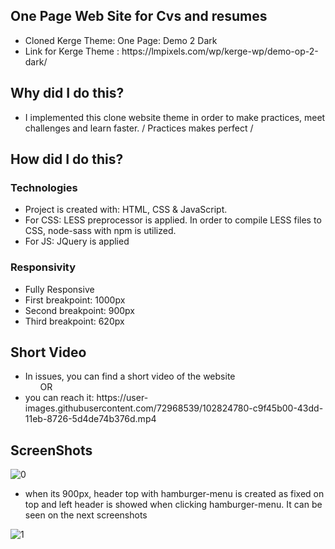 ## One Page Web Site for Cvs and resumes
<ul>
<li>Cloned Kerge Theme: One Page: Demo 2 Dark </li>
<li>Link for Kerge Theme : https://lmpixels.com/wp/kerge-wp/demo-op-2-dark/ </li>
 </ul>
 
## Why did I do this?
<ul>
<li>I implemented this clone website theme in order to make practices, meet challenges and learn faster. / Practices makes perfect /</li>
 </ul>
 
## How did I do this?
### Technologies
<ul>
<li>Project is created with: HTML, CSS & JavaScript.</li>
<li>For CSS: LESS preprocessor is applied. In order to compile LESS files to CSS, node-sass with npm is utilized.</li>
<li>For JS: JQuery is applied</li>
 </ul>
 
### Responsivity
<ul>
<li>Fully Responsive</li>
<li>First breakpoint: 1000px </li> 
<li>Second breakpoint: 900px </li>
<li>Third breakpoint: 620px </li>
</ul>
  
## Short Video
<ul>
<li>In issues, you can find a short video of the website </li>
&nbsp &nbsp &nbsp OR
<li>you can reach it: https://user-images.githubusercontent.com/72968539/102824780-c9f45b00-43dd-11eb-8726-5d4de74b376d.mp4 </li>
</ul>

## ScreenShots
![0](https://user-images.githubusercontent.com/72968539/102826822-b5b25d00-43e1-11eb-9ce2-aedc8ad36865.png)

<ul>
 <li>when its 900px, header top with hamburger-menu is created as fixed on top and left header is showed when clicking hamburger-menu. It can be seen on the next screenshots </li>
 </ul>
 
![1](https://user-images.githubusercontent.com/72968539/102826916-e2667480-43e1-11eb-8b51-28bd27e714a4.png)




